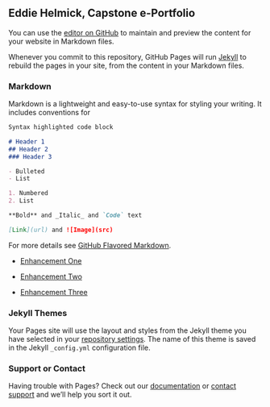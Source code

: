 ## Eddie Helmick, Capstone e-Portfolio

You can use the [editor on GitHub](https://github.com/edwardhelmick/edwardhelmick.github.io/edit/main/index.md) to maintain and preview the content for your website in Markdown files.

Whenever you commit to this repository, GitHub Pages will run [Jekyll](https://jekyllrb.com/) to rebuild the pages in your site, from the content in your Markdown files.

### Markdown

Markdown is a lightweight and easy-to-use syntax for styling your writing. It includes conventions for

```markdown
Syntax highlighted code block

# Header 1
## Header 2
### Header 3

- Bulleted
- List

1. Numbered
2. List

**Bold** and _Italic_ and `Code` text

[Link](url) and ![Image](src)
```

For more details see [GitHub Flavored Markdown](https://guides.github.com/features/mastering-markdown/).

* [Enhancement One](https://edwardhelmick.github.io/EnhancementOne.html)

* [Enhancement Two](https://edwardhelmick.github.io/EnhancementTwo.html)

* [Enhancement Three](https://edwardhelmick.github.io/EnhancementThree.html)

### Jekyll Themes

Your Pages site will use the layout and styles from the Jekyll theme you have selected in your [repository settings](https://github.com/edwardhelmick/edwardhelmick.github.io/settings/pages). The name of this theme is saved in the Jekyll `_config.yml` configuration file.

### Support or Contact

Having trouble with Pages? Check out our [documentation](https://docs.github.com/categories/github-pages-basics/) or [contact support](https://support.github.com/contact) and we’ll help you sort it out.
